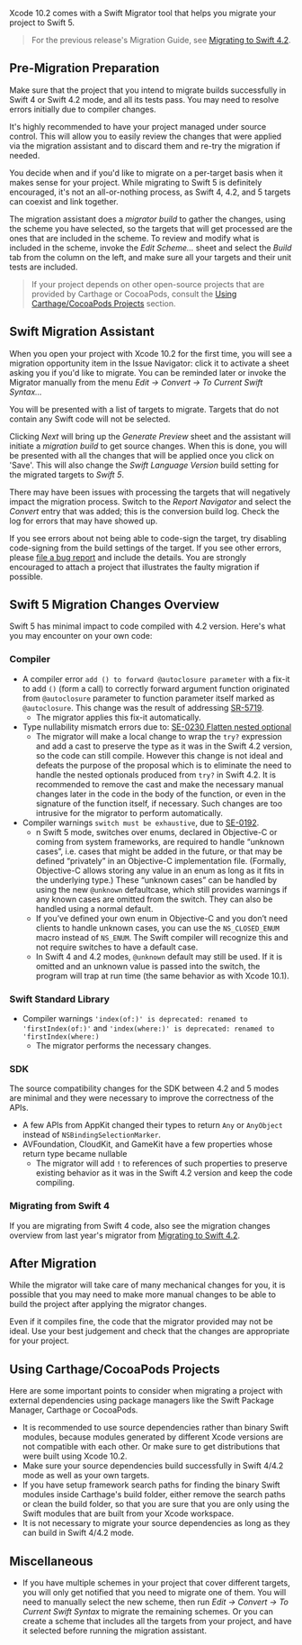 Xcode 10.2 comes with a Swift Migrator tool that helps you migrate your project to Swift 5.

> For the previous release's Migration Guide, see [Migrating to Swift 4.2](/migration-guide-swift4.2).

## Pre-Migration Preparation

Make sure that the project that you intend to migrate builds successfully in Swift 4 or Swift 4.2 mode, and all its tests pass. You may need to resolve errors initially due to compiler changes.

It's highly recommended to have your project managed under source control. This will allow you to easily review the changes that were applied via the migration assistant and to discard them and re-try the migration if needed.

You decide when and if you'd like to migrate on a per-target basis when it makes sense for your project. While migrating to Swift 5 is definitely encouraged, it's not an all-or-nothing process, as Swift 4, 4.2, and 5 targets can coexist and link together.

The migration assistant does a *migrator build* to gather the changes, using the scheme you have selected, so the targets that will get processed are the ones that are included in the scheme. To review and modify what is included in the scheme, invoke the *Edit Scheme...* sheet and select the *Build* tab from the column on the left, and make sure all your targets and their unit tests are included.

> If your project depends on other open-source projects that are provided by Carthage or CocoaPods, consult the [Using Carthage/CocoaPods Projects](#using-carthagecocoapods-projects) section.

## Swift Migration Assistant

When you open your project with Xcode 10.2 for the first time, you will see a migration opportunity item in the Issue Navigator: click it to activate a sheet asking you if you'd like to migrate. You can be reminded later or invoke the Migrator manually from the menu *Edit -> Convert -> To Current Swift Syntax...*

You will be presented with a list of targets to migrate. Targets that do not contain any Swift code will not be selected.

Clicking *Next* will bring up the *Generate Preview* sheet and the assistant will initiate a *migration build* to get source changes. When this is done, you will be presented with all the changes that will be applied once you click on 'Save'. This will also change the *Swift Language Version* build setting for the migrated targets to *Swift 5*.

There may have been issues with processing the targets that will negatively impact the migration process. Switch to the *Report Navigator* and select the *Convert* entry that was added; this is the conversion build log. Check the log for errors that may have showed up.

If you see errors about not being able to code-sign the target, try disabling code-signing from the build settings of the target. If you see other errors, please [file a bug report](https://bugreport.apple.com) and include the details. You are strongly encouraged to attach a project that illustrates the faulty migration if possible.

## Swift 5 Migration Changes Overview

Swift 5 has minimal impact to code compiled with 4.2 version. Here's what you may encounter on your own code:

### Compiler

* A compiler error `add () to forward @autoclosure parameter` with a fix-it to add `()` (form a call) to correctly forward argument function originated from `@autoclosure` parameter to function parameter itself marked as `@autoclosure`. This change was the result of addressing [SR-5719](https://bugs.swift.org/browse/SR-5719).
	* The migrator applies this fix-it automatically.
* Type nullability mismatch errors due to: [SE-0230 Flatten nested optional](https://github.com/apple/swift-evolution/blob/main/proposals/0230-flatten-optional-try.md)
	* The migrator will make a local change to wrap the `try?` expression and add a cast to preserve the type as it was in the Swift 4.2 version, so the code can still compile. However this change is not ideal and defeats the purpose of the proposal which is to eliminate the need to handle the nested optionals produced from `try?` in Swift 4.2. It is recommended to remove the cast and make the necessary manual changes later in the code in the body of the function, or even in the signature of the function itself, if necessary. Such changes are too intrusive for the migrator to perform automatically.
* Compiler warnings `switch must be exhaustive`, due to [SE-0192](https://github.com/apple/swift-evolution/blob/main/proposals/0192-non-exhaustive-enums.md).
	* n Swift 5 mode, switches over enums, declared in Objective-C or coming from system frameworks, are required to handle “unknown cases”, i.e. cases that might be added in the future, or that may be defined “privately” in an Objective-C implementation file. (Formally, Objective-C allows storing any value in an enum as long as it fits in the underlying type.) These “unknown cases” can be handled by using the new `@unknown` defaultcase, which still provides warnings if any known cases are omitted from the switch. They can also be handled using a normal default.
	* If you’ve defined your own enum in Objective-C and you don’t need clients to handle unknown cases, you can use the `NS_CLOSED_ENUM` macro instead of `NS_ENUM`. The Swift compiler will recognize this and not require switches to have a default case.
	* In Swift 4 and 4.2 modes, `@unknown` default may still be used. If it is omitted and an unknown value is passed into the switch, the program will trap at run time (the same behavior as with Xcode 10.1).

### Swift Standard Library

* Compiler warnings `'index(of:)' is deprecated: renamed to 'firstIndex(of:)'` and `'index(where:)' is deprecated: renamed to 'firstIndex(where:)`
	* The migrator performs the necessary changes.

### SDK

The source compatibility changes for the SDK between 4.2 and 5 modes are minimal and they were necessary to improve the correctness of the APIs.

* A few APIs from AppKit changed their types to return `Any` or `AnyObject` instead of `NSBindingSelectionMarker`.
* AVFoundation, CloudKit, and GameKit have a few properties whose return type became nullable
	* The migrator will add `!` to references of such properties to preserve existing behavior as it was in the Swift 4.2 version and keep the code compiling.

### Migrating from Swift 4

If you are migrating from Swift 4 code, also see the migration changes overview from last year's migrator from [Migrating to Swift 4.2](/migration-guide-swift4.2/#swift-42-migration-changes-overview).

## After Migration

While the migrator will take care of many mechanical changes for you, it is possible that you may need to make more manual changes to be able to build the project after applying the migrator changes.

Even if it compiles fine, the code that the migrator provided may not be ideal. Use your best judgement and check that the changes are appropriate for your project.

## Using Carthage/CocoaPods Projects

Here are some important points to consider when migrating a project with external dependencies using package managers like the Swift Package Manager, Carthage or CocoaPods.

* It is recommended to use source dependencies rather than binary Swift modules, because modules generated by different Xcode versions are not compatible with each other. Or make sure to get distributions that were built using Xcode 10.2.
* Make sure your source dependencies build successfully in Swift 4/4.2 mode as well as your own targets.
* If you have setup framework search paths for finding the binary Swift modules inside Carthage's build folder, either remove the search paths or clean the build folder, so that you are sure that you are only using the Swift modules that are built from your Xcode workspace.
* It is not necessary to migrate your source dependencies as long as they can build in Swift 4/4.2 mode.

## Miscellaneous

* If you have multiple schemes in your project that cover different targets, you will only get notified that you need to migrate one of them.  You will need to manually select the new scheme, then run *Edit -> Convert -> To Current Swift Syntax* to migrate the remaining schemes. Or you can create a scheme that includes all the targets from your project, and have it selected before running the migration assistant.
